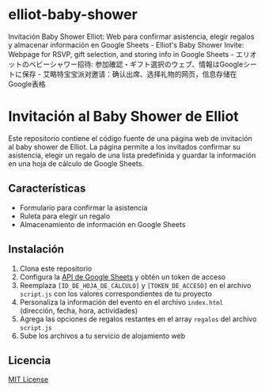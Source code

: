 # elliot-baby-shower
Invitación Baby Shower Elliot: Web para confirmar asistencia, elegir regalos y almacenar información en Google Sheets - Elliot's Baby Shower Invite: Webpage for RSVP, gift selection, and storing info in Google Sheets - エリオットのベビーシャワー招待: 参加確認・ギフト選択のウェブ、情報はGoogleシートに保存 - 艾略特宝宝派对邀请：确认出席、选择礼物的网页，信息存储在Google表格

# Invitación al Baby Shower de Elliot

Este repositorio contiene el código fuente de una página web de invitación al baby shower de Elliot. La página permite a los invitados confirmar su asistencia, elegir un regalo de una lista predefinida y guardar la información en una hoja de cálculo de Google Sheets.

## Características

- Formulario para confirmar la asistencia
- Ruleta para elegir un regalo
- Almacenamiento de información en Google Sheets

## Instalación

1. Clona este repositorio
2. Configura la [API de Google Sheets](https://developers.google.com/sheets/api/guides/concepts) y obtén un token de acceso
3. Reemplaza `[ID_DE_HOJA_DE_CÁLCULO]` y `[TOKEN_DE_ACCESO]` en el archivo `script.js` con los valores correspondientes de tu proyecto
4. Personaliza la información del evento en el archivo `index.html` (dirección, fecha, hora, actividades)
5. Agrega las opciones de regalos restantes en el array `regalos` del archivo `script.js`
6. Sube los archivos a tu servicio de alojamiento web

## Licencia

[MIT License](LICENSE)
